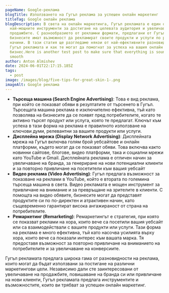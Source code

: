 ```yaml
---
pageName: Google-реклама
blogTitle: Използването на Гугъл реклама за успешен онлайн маркетинг
titleTag: Google онлайн реклама
blogDescription: В света на онлайн маркетинга, Гугъл рекламата е един от
  най-мощните инструменти за достигане на целевата аудитория и увеличаване на
  продажбите. С разнообразието от рекламни формати, предлагани от Гугъл,
  бизнесите имат възможност да рекламират своите продукти и услуги по различни
  начини. В тази статия ще разгледаме някои от най-ефективните разновидности на
  Гугъл рекламата и как те могат да помогнат за успеха на вашия онлайн
  бизнес.Here is another test post to make sure that everything is sound and
  smooth
author: Anton Almishev
date: 2024-06-01T22:17:15.185Z
tags:
  - post
image: /images/blog/five-tips-for-great-skin-1-.png
imageAlt: Google реклама
---
```

* **Търсеща машина (Search Engine Advertising)**: Това е вид реклама, при който се показват обяви в резултатите от търсенето в Гугъл. Търсещата машина реклама е изключително ефективна, тъй като позволява на бизнесите да се появят пред потребителите, когато те активно търсят продукт или услуга, която те предлагат. Ключът към успеха в тази форма на реклама е правилното използване на ключови думи, релевантни за вашите продукти или услуги.
* **Дисплейна мрежа (Display Network Advertising)**: Дисплейната мрежа на Гугъл включва голям брой уебсайтове и онлайн платформи, където могат да се показват обяви. Това включва както новинни сайтове, блогове, видео платформи, така и социални мрежи като YouTube и Gmail. Дисплейната реклама е отличен начин за увеличаване на бранда, за генериране на нови потенциални клиенти и за повторно привличане на посетители към вашия уебсайт
* **Видео реклама (Video Advertising)**: Гугъл предлага възможност за показване на реклами в YouTube, който е втората по големина търсеща машина в света. Видео рекламата е мощен инструмент за привличане на внимание и за превръщане на зрителите в клиенти. С помощта на видео обявите, бизнесите могат да представят продуктите си по по-директен и атрактивен начин, като същевременно гарантират висока ангажираност от страна на потребителите.
* **Ремаркетинг (Remarketing)**: Ремаркетингът е стратегия, при която се показват реклами на хора, които вече са посетили вашия уебсайт или са взаимодействали с вашите продукти или услуги. Тази форма на реклама е много ефективна, тъй като насочва усилията върху хора, които вече са показали интерес към вашата марка. Тя предоставя възможност за повторно привличане на вниманието на потребителите и за увеличаване на конверсиите.

Гугъл рекламата предлага широка гама от разновидности на реклама, които могат да бъдат използвани за постигане на различни маркетингови цели. Независимо дали сте заинтересовани от увеличаване на продажбите, повишаване на бранда си или привличане на нови клиенти, Гугъл рекламата предлага инструментите и възможностите, които ви трябват за успешен онлайн маркетинг.